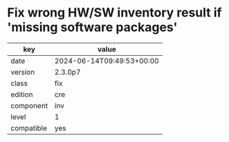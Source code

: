 [//]: # (werk v2)
# Fix wrong HW/SW inventory result if 'missing software packages'

key        | value
---------- | ---
date       | 2024-06-14T09:49:53+00:00
version    | 2.3.0p7
class      | fix
edition    | cre
component  | inv
level      | 1
compatible | yes


